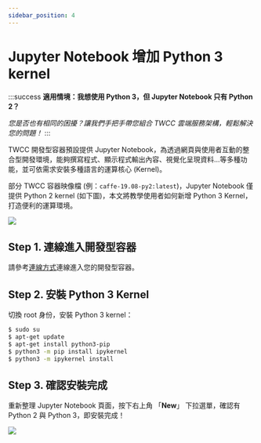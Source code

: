 ```yaml
---
sidebar_position: 4
---
```


# Jupyter Notebook 增加 Python 3 kernel

:::success **適用情境：我想使用 Python 3，但 Jupyter Notebook 只有 Python 2？**

*您是否也有相同的困擾？讓我們手把手帶您組合 TWCC 雲端服務架構，輕鬆解決您的問題！*
:::

TWCC 開發型容器預設提供 Jupyter Notebook，為透過網頁與使用者互動的整合型開發環境，能夠撰寫程式、顯示程式輸出內容、視覺化呈現資料...等多種功能，並可依需求安裝多種語言的運算核心 (Kernel)。

部分 TWCC 容器映像檔 (例：`caffe-19.08-py2:latest`)，Jupyter Notebook 僅提供 Python 2 kernel (如下圖)，本文將教學使用者如何新增 Python 3 Kernel，打造便利的運算環境。

![](https://cos.twcc.ai/SYS-MANUAL/uploads/upload_0ab2cd237774e371c85e93ff63d1c96a.png)


## Step 1. 連線進入開發型容器

請參考[<ins>連線方式</ins>](https://man.twcc.ai/@twccdocs/SJlZnSOaN?type=view#%E4%BD%BF%E7%94%A8-Jupyter-Notebook)連線進入您的開發型容器。


## Step 2. 安裝 Python 3 Kernel

切換 root 身份，安裝 Python 3 kernel：

```bash
$ sudo su 
$ apt-get update     
$ apt-get install python3-pip
$ python3 -m pip install ipykernel  
$ python3 -m ipykernel install
```

## Step 3. 確認安裝完成

重新整理 Jupyter Notebook 頁面，按下右上角 「**New**」 下拉選單，確認有 Python 2 與 Python 3，即安裝完成！

![](https://cos.twcc.ai/SYS-MANUAL/uploads/upload_6a55e40d8c1f10531935436e3d7f7e63.png)


